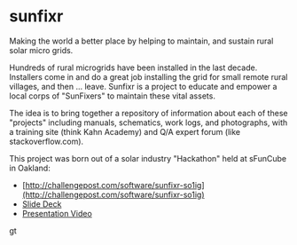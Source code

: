 # sunfixr
Making the world a better place by helping to maintain, and sustain rural solar micro grids.

Hundreds of rural microgrids have been installed in the last decade.  Installers come in and do a great job installing 
the grid for small remote rural villages, and then ... leave. Sunfixr is a project to educate and empower a local corps of 
"SunFixers" to maintain these vital assets.

The idea is to bring together a repository of information about each of these "projects" including manuals, schematics, work logs,
and photographs, with a training site (think Kahn Academy) and Q/A expert forum (like stackoverflow.com).   

This project was born out of a solar industry "Hackathon" held at sFunCube in Oakland:

* [http://challengepost.com/software/sunfixr-so1ig](http://challengepost.com/software/sunfixr-so1ig)
* [Slide Deck](https://docs.google.com/presentation/d/1HML45pT7ZrERmR6zu6eGNqKPr56ma8VUIqij16JtSO0/edit#slide=id.p)
* [Presentation Video](https://www.stringwire.com/profile/yNCxd/watch/X2t0tF)


gt